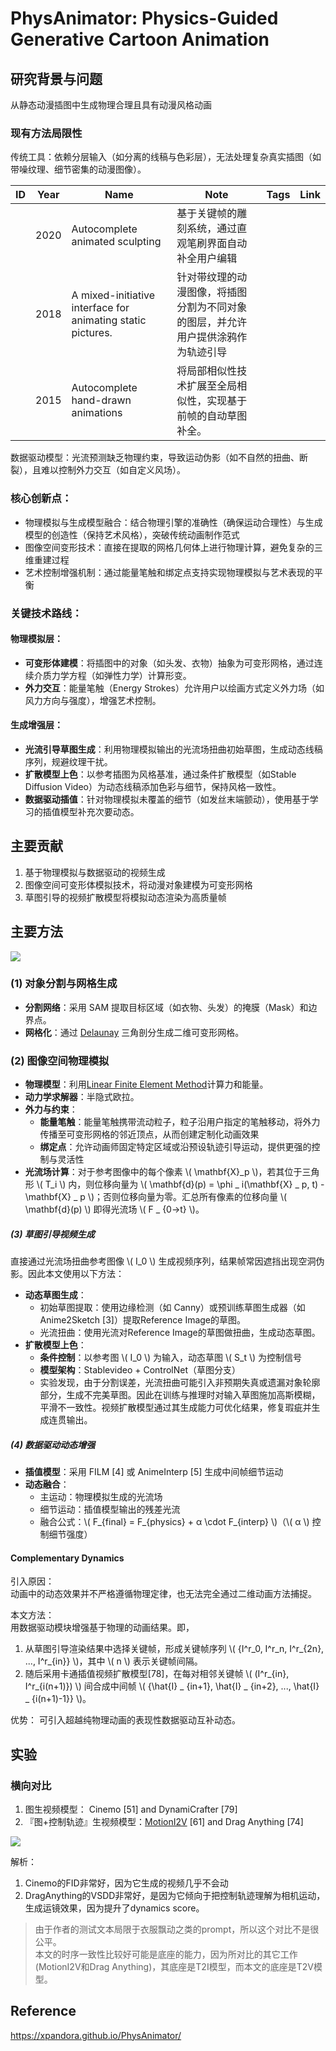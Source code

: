 # PhysAnimator: Physics-Guided Generative Cartoon Animation

## 研究背景与问题

从静态动漫插图中生成物理合理且具有动漫风格动画

### 现有方法局限性

传统工具：依赖分层输入（如分离的线稿与色彩层），无法处理复杂真实插图（如带噪纹理、细节密集的动漫图像）。

|ID|Year|Name|Note|Tags|Link|
|---|---|---|---|---|---|
||2020|Autocomplete animated sculpting|基于关键帧的雕刻系统，通过直观笔刷界面自动补全用户编辑|
||2018|A mixed-initiative interface for animating static pictures.|针对带纹理的动漫图像，将插图分割为不同对象的图层，并允许用户提供涂鸦作为轨迹引导|
||2015|Autocomplete hand-drawn animations|将局部相似性技术扩展至全局相似性，实现基于前帧的自动草图补全。|

数据驱动模型：光流预测缺乏物理约束，导致运动伪影（如不自然的扭曲、断裂），且难以控制外力交互（如自定义风场）。

### 核心创新点：
- 物理模拟与生成模型融合：结合物理引擎的准确性（确保运动合理性）与生成模型的创造性（保持艺术风格），突破传统动画制作范式
- 图像空间变形技术：直接在提取的网格几何体上进行物理计算，避免复杂的三维重建过程
- 艺术控制增强机制：通过能量笔触和绑定点支持实现物理模拟与艺术表现的平衡

### 关键技术路线：

#### **物理模拟层**：  
  - **可变形体建模**：将插图中的对象（如头发、衣物）抽象为可变形网格，通过连续介质力学方程（如弹性力学）计算形变。  
  - **外力交互**：能量笔触（Energy Strokes）允许用户以绘画方式定义外力场（如风力方向与强度），增强艺术控制。  
#### **生成增强层**：  
  - **光流引导草图生成**：利用物理模拟输出的光流场扭曲初始草图，生成动态线稿序列，规避纹理干扰。  
  - **扩散模型上色**：以参考插图为风格基准，通过条件扩散模型（如Stable Diffusion Video）为动态线稿添加色彩与细节，保持风格一致性。  
  - **数据驱动插值**：针对物理模拟未覆盖的细节（如发丝末端颤动），使用基于学习的插值模型补充次要动态。  

## 主要贡献

1. 基于物理模拟与数据驱动的视频生成
2. 图像空间可变形体模拟技术，将动漫对象建模为可变形网格
3. 草图引导的视频扩散模型将模拟动态渲染为高质量帧

## 主要方法

![](./assets/96-图2.png)

### **(1) 对象分割与网格生成**  
- **分割网络**：采用 SAM 提取目标区域（如衣物、头发）的掩膜（Mask）和边界点。  
- **网格化**：通过 [Delaunay](https://caterpillarstudygroup.github.io/GAMES102_mdbook/SamplingTessellation/Delaunay.html) 三角剖分生成二维可变形网格。  

### **(2) 图像空间物理模拟**  
- **物理模型**：利用[Linear Finite Element Method](https://caterpillarstudygroup.github.io/GAMES103_mdbook/7_FEM_FEM.html#linear-finite-element-method)计算力和能量。  
- **动力学求解器**：半隐式欧拉。  
- **外力与约束**：  
  - **能量笔触**：能量笔触携带流动粒子，粒子沿用户指定的笔触移动，将外力传播至可变形网格的邻近顶点，从而创建定制化动画效果  
  - **绑定点**：允许动画师固定特定区域或沿预设轨迹引导运动，提供更强的控制与灵活性    
- **光流场计算**：对于参考图像中的每个像素 \\( \mathbf{X}_p \\)，若其位于三角形 \\( T_i \\) 内，则位移向量为 \\( \mathbf{d}(p) = \phi _ i(\mathbf{X} _ p, t) - \mathbf{X} _ p \\)；否则位移向量为零。汇总所有像素的位移向量 \\( \mathbf{d}(p) \\) 即得光流场 \\( F _ {0→t} \\)。  


##### **(3) 草图引导视频生成**  

直接通过光流场扭曲参考图像 \\( I_0 \\) 生成视频序列，结果帧常因遮挡出现空洞伪影。因此本文使用以下方法：  
- **动态草图生成**：  
  - 初始草图提取：使用边缘检测（如 Canny）或预训练草图生成器（如 Anime2Sketch [3]）提取Reference Image的草图。    
  - 光流扭曲：使用光流对Reference Image的草图做扭曲，生成动态草图。    
- **扩散模型上色**：  
  - **条件控制**：以参考图 \\( I_0 \\) 为输入，动态草图 \\( S_t \\) 为控制信号  
  - **模型架构**：Stablevideo + ControlNet（草图分支）  
  - 实验发现，由于分割误差，光流扭曲可能引入非预期失真或遗漏对象轮廓部分，生成不完美草图。因此在训练与推理时对输入草图施加高斯模糊，平滑不一致性。视频扩散模型通过其生成能力可优化结果，修复瑕疵并生成连贯输出。

##### **(4) 数据驱动动态增强**  
- **插值模型**：采用 FILM [4] 或 AnimeInterp [5] 生成中间帧细节运动  
- **动态融合**：  
  - 主运动：物理模拟生成的光流场  
  - 细节运动：插值模型输出的残差光流  
  - 融合公式：\\( F_{final} = F_{physics} + α \cdot F_{interp} \\)（\\( α \\) 控制细节强度）  

#### Complementary Dynamics

引入原因：  
动画中的动态效果并不严格遵循物理定律，也无法完全通过二维动画方法捕捉。

本文方法：  
用数据驱动模块增强基于物理的动画结果。即，
1. 从草图引导渲染结果中选择关键帧，形成关键帧序列 \\( \{I^r_0, I^r_n, I^r_{2n}, ..., I^r_{in}\} \\)，其中 \\( n \\) 表示关键帧间隔。
2. 随后采用卡通插值视频扩散模型[78]，在每对相邻关键帧 \\( (I^r_{in}, I^r_{i(n+1)}) \\) 间合成中间帧 \\( \{\hat{I} _ {in+1}, \hat{I} _ {in+2}, ..., \hat{I} _ {i(n+1)-1}\} \\)。

优势：
可引入超越纯物理动画的表现性数据驱动互补动态。  

## 实验

### 横向对比

1. 图生视频模型： Cinemo [51] and DynamiCrafter [79]  
2. 『图+控制轨迹』生视频模型：[MotionI2V](./44.md) [61] and Drag Anything [74]


![](./assets/96-表1.png)

解析：
1. Cinemo的FID非常好，因为它生成的视频几乎不会动
2. DragAnything的VSDD非常好，是因为它倾向于把控制轨迹理解为相机运动，生成运镜效果，因为提升了dynamics score。

> 由于作者的测试文本局限于衣服飘动之类的prompt，所以这个对比不是很公平。  
> 本文的时序一致性比较好可能是底座的能力，因为所对比的其它工作(MotionI2V和Drag Anything)，其底座是T2I模型，而本文的底座是T2V模型。  


## Reference

https://xpandora.github.io/PhysAnimator/